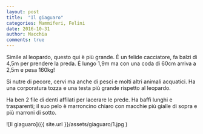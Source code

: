 ```yaml
---
layout: post
title:  "Il giaguaro"
categories: Mammiferi, Felini
date: 2016-10-31
author: Macchia
comments: true
---
```


Simile al leopardo, questo qui è più grande. &Egrave; un felide cacciatore, fa balzi
di 4,5m per prendere la preda.
&Egrave; lungo 1,9m ma con una coda di 60cm arriva a 2,5m e pesa 160kg!

Si nutre di pecore, cervi ma anche di pesci e molti altri animali acquatici.
Ha una corporatura tozza e una testa più grande rispetto al leopardo.

Ha ben 2 file di denti affilati per lacerare le prede. Ha baffi lunghi e trasparenti;
il suo pelo è marroncino chiaro con macchie più gialle di sopra e più marroni
di sotto.

![Il giaguaro]({{ site.url }}/assets/giaguaro/1.jpg )
